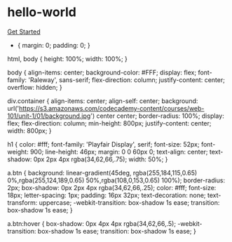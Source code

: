 <!DOCTYPE html>
<html>
  <head>
    <title>profilerepository</title>
    <link href='https://fonts.googleapis.com/css?family=Playfair+Display:900|Raleway:300' rel='stylesheet' type='text/css'>
    <link rel="stylesheet" type="text/css" href="style.css">
  </head>
  <body>
  	<div class="container">
  		<h1>hello-world</h1>
  	  <a class="btn" href="#">Get Started</a>
  	</div>
  </body>
</html>

* {
	margin: 0;
	padding: 0;
}

html, body {
	height: 100%;
	width: 100%;
}

body {
	align-items: center;
  background-color: #FFF;
	display: flex;
	font-family: 'Raleway', sans-serif;
	flex-direction: column;
	justify-content: center;
	overflow: hidden;
}

div.container {
	align-items: center;
	align-self: center;
	background: url('https://s3.amazonaws.com/codecademy-content/courses/web-101/unit-1/01/background.jpg') center center;
	border-radius: 100%;
	display: flex;
	flex-direction: column;
	min-height: 800px;
	justify-content: center;
	width: 800px;
}

h1 {
  color: #fff;
  font-family: 'Playfair Display', serif;
  font-size: 52px;
  font-weight: 900;
  line-height: 46px;
  margin: 0 0 60px 0;
  text-align: center;
  text-shadow: 0px 2px 4px rgba(34,62,66,.75);
  width: 50%;
}

a.btn {
	background: linear-gradient(45deg, rgba(255,184,115,0.65) 0%,rgba(255,124,189,0.65) 50%,rgba(108,0,153,0.65) 100%);
	border-radius: 2px;
	box-shadow: 0px 2px 4px rgba(34,62,66,.25);
  color: #fff;
  font-size: 18px;
  letter-spacing: 1px;
  padding: 16px 32px;
  text-decoration: none;
  text-transform: uppercase;
  -webkit-transition: box-shadow 1s ease;
	transition: box-shadow 1s ease;
}

a.btn:hover {
	box-shadow: 0px 4px 4px rgba(34,62,66,.5);
	-webkit-transition: box-shadow 1s ease;
	transition: box-shadow 1s ease;
}
